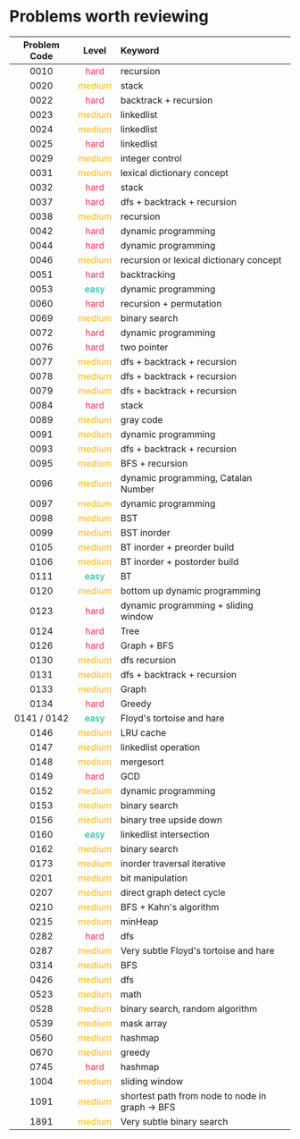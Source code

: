 # Problems worth reviewing

| Problem Code |                Level                | Keyword                                         |
| :----------: | :---------------------------------: | :---------------------------------------------- |
|     0010     |  <font color="#FF2D55">hard</font>  | recursion                                       |
|     0020     | <font color="#FFB800">medium</font> | stack                                           |
|     0022     |  <font color="#FF2D55">hard</font>  | backtrack + recursion                           |
|     0023     | <font color="FFB800">medium</font>  | linkedlist                                      |
|     0024     | <font color="FFB800">medium</font>  | linkedlist                                      |
|     0025     |  <font color="FF2D55">hard</font>   | linkedlist                                      |
|     0029     | <font color="FFB800">medium</font>  | integer control                                 |
|     0031     | <font color="FFB800">medium</font>  | lexical dictionary concept                      |
|     0032     |  <font color="FF2D55">hard</font>   | stack                                           |
|     0037     |  <font color="FF2D55">hard</font>   | dfs + backtrack + recursion                     |
|     0038     | <font color="FFB800">medium</font>  | recursion                                       |
|     0042     |  <font color="#FF2D55">hard</font>  | dynamic programming                             |
|     0044     |  <font color="#FF2D55">hard</font>  | dynamic programming                             |
|     0046     | <font color="FFB800">medium</font>  | recursion or lexical dictionary concept         |
|     0051     |  <font color="#FF2D55">hard</font>  | backtracking                                    |
|     0053     |  <font color="00AF9B">easy</font>   | dynamic programming                             |
|     0060     |  <font color="#FF2D55">hard</font>  | recursion + permutation                         |
|     0069     | <font color="FFB800">medium</font>  | binary search                                   |
|     0072     |  <font color="#FF2D55">hard</font>  | dynamic programming                             |
|     0076     |  <font color="#FF2D55">hard</font>  | two pointer                                     |
|     0077     | <font color="FFB800">medium</font>  | dfs + backtrack + recursion                     |
|     0078     | <font color="FFB800">medium</font>  | dfs + backtrack + recursion                     |
|     0079     | <font color="FFB800">medium</font>  | dfs + backtrack + recursion                     |
|     0084     |  <font color="#FF2D55">hard</font>  | stack                                           |
|     0089     | <font color="FFB800">medium</font>  | gray code                                       |
|     0091     | <font color="FFB800">medium</font>  | dynamic programming                             |
|     0093     | <font color="FFB800">medium</font>  | dfs + backtrack + recursion                     |
|     0095     | <font color="FFB800">medium</font>  | BFS + recursion                                 |
|     0096     | <font color="FFB800">medium</font>  | dynamic programming, Catalan Number             |
|     0097     | <font color="FFB800">medium</font>  | dynamic programming                             |
|     0098     | <font color="FFB800">medium</font>  | BST                                             |
|     0099     | <font color="FFB800">medium</font>  | BST inorder                                     |
|     0105     | <font color="FFB800">medium</font>  | BT inorder + preorder build                     |
|     0106     | <font color="FFB800">medium</font>  | BT inorder + postorder build                    |
|     0111     |  <font color="00AF9B">easy</font>   | BT                                              |
|     0120     | <font color="FFB800">medium</font>  | bottom up dynamic programming                   |
|     0123     |  <font color="#FF2D55">hard</font>  | dynamic programming + sliding window            |
|     0124     |  <font color="#FF2D55">hard</font>  | Tree                                            |
|     0126     |  <font color="#FF2D55">hard</font>  | Graph + BFS                                     |
|     0130     | <font color="FFB800">medium</font>  | dfs recursion                                   |
|     0131     | <font color="FFB800">medium</font>  | dfs + backtrack + recursion                     |
|     0133     | <font color="FFB800">medium</font>  | Graph                                           |
|     0134     |  <font color="#FF2D55">hard</font>  | Greedy                                          |
| 0141 / 0142  |  <font color="00AF9B">easy</font>   | Floyd's tortoise and hare                       |
|     0146     | <font color="FFB800">medium</font>  | LRU cache                                       |
|     0147     | <font color="FFB800">medium</font>  | linkedlist operation                            |
|     0148     | <font color="FFB800">medium</font>  | mergesort                                       |
|     0149     |  <font color="#FF2D55">hard</font>  | GCD                                             |
|     0152     | <font color="FFB800">medium</font>  | dynamic programming                             |
|     0153     | <font color="FFB800">medium</font>  | binary search                                   |
|     0156     | <font color="FFB800">medium</font>  | binary tree upside down                         |
|     0160     |  <font color="00AF9B">easy</font>   | linkedlist intersection                         |
|     0162     | <font color="FFB800">medium</font>  | binary search                                   |
|     0173     | <font color="FFB800">medium</font>  | inorder traversal iterative                     |
|     0201     | <font color="FFB800">medium</font>  | bit manipulation                                |
|     0207     | <font color="FFB800">medium</font>  | direct graph detect cycle                       |
|     0210     | <font color="FFB800">medium</font>  | BFS + Kahn's algorithm                          |
|     0215     | <font color="FFB800">medium</font>  | minHeap                                         |
|     0282     |  <font color="#FF2D55">hard</font>  | dfs                                             |
|     0287     | <font color="FFB800">medium</font>  | Very subtle Floyd's tortoise and hare           |
|     0314     | <font color="FFB800">medium</font>  | BFS                                             |
|     0426     | <font color="FFB800">medium</font>  | dfs                                             |
|     0523     | <font color="FFB800">medium</font>  | math                                            |
|     0528     | <font color="FFB800">medium</font>  | binary search, random algorithm                 |
|     0539     | <font color="FFB800">medium</font>  | mask array                                      |
|     0560     | <font color="FFB800">medium</font>  | hashmap                                         |
|     0670     | <font color="FFB800">medium</font>  | greedy                                          |
|     0745     |  <font color="#FF2D55">hard</font>  | hashmap                                         |
|     1004     | <font color="FFB800">medium</font>  | sliding window                                  |
|     1091     | <font color="FFB800">medium</font>  | shortest path from node to node in graph -> BFS |
|     1891     | <font color="FFB800">medium</font>  | Very subtle binary search                       |
